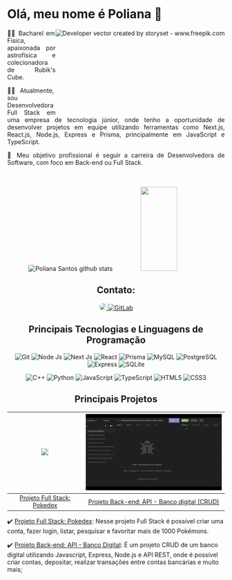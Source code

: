 # Olá, meu nome é Poliana 👋
<img align="right" alt="Developer vector created by storyset - www.freepik.com" height="200" src="https://user-images.githubusercontent.com/97471199/230774187-e482399b-492c-4c17-a831-0314bf90526e.png">

<div align="justify">

👩‍🎓  Bacharel em Física, apaixonada por astrofísica e colecionadora de Rubik's Cube.

👩‍💻  Atualmente, sou Desenvolvedora Full Stack em uma empresa de tecnologia júnior, onde tenho a oportunidade
de desenvolver projetos em equipe utilizando ferramentas como Next.js, React.js, Node.js, Express e Prisma, principalmente em JavaScript e TypeScript.

🚀  Meu objetivo profissional é seguir a carreira de Desenvolvedora de Software, com foco em Back-end ou Full Stack.
</div>
<br>
<br>

<div align="center">  
  <img width="49%" height="195px" src="https://github-readme-stats.vercel.app/api?username=polianams&show_icons=true&count_private=true&hide_border=true&title_color=7e22ce&icon_color=7e22ce&text_color=c9d1d9&bg_color=0d1117" alt="Poliana Santos github stats" /> 
  <img width="41%" height="195px" src="https://github-readme-stats.vercel.app/api/top-langs/?username=polianams&layout=compact&hide_border=true&title_color=7e22ce&text_color=c9d1d9&bg_color=0d1117" />
 
 ## Contato:

<a href="https://www.linkedin.com/in/polianams/" target="_blank">
  <img src="https://img.shields.io/badge/-LinkedIn-%230077B5?style=for-the-badge&logo=linkedin&logoColor=white" style="border-radius: 30px" target="_blank">
</a> 
<a href="https://gitlab.com/polianams" target="_blank">
  <img alt="GitLab" src="https://img.shields.io/badge/GitLab-330F63?style=for-the-badge&logo=gitlab&logoColor=white" />
</a> 

 ## Principais Tecnologias e Linguagens de Programação
![Git](https://img.shields.io/badge/git-%23F05033.svg?style=for-the-badge&logo=git&logoColor=white)
![Node Js](https://img.shields.io/badge/Node.js-43853D?style=for-the-badge&logo=node.js&logoColor=white)
![Next Js](https://img.shields.io/badge/Next-black?style=for-the-badge&logo=next.js&logoColor=white)
![React](https://img.shields.io/badge/react-%2320232a.svg?style=for-the-badge&logo=react&logoColor=%2361DAFB)
![Prisma](https://img.shields.io/badge/prisma-%2320232a.svg?style=for-the-badge&logo=prisma&logoColor=%2361DAFB)
![MySQL](https://img.shields.io/badge/MySQL-00000F?style=for-the-badge&logo=mysql&logoColor=white)
![PostgreSQL](https://img.shields.io/badge/PostgreSQL-316192?style=for-the-badge&logo=postgresql&logoColor=white)
![Express](https://img.shields.io/badge/express-%2320232a.svg?style=for-the-badge&logo=express&logoColor=white)
![SQLite](https://img.shields.io/badge/sqlite-%2307405e.svg?style=for-the-badge&logo=sqlite&logoColor=white) 

![C++](https://img.shields.io/badge/c++-%2300599C.svg?style=for-the-badge&logo=c%2B%2B&logoColor=white)
![Python](https://img.shields.io/badge/python-3670A0?style=for-the-badge&logo=python&logoColor=ffdd54) 
![JavaScript](https://img.shields.io/badge/JavaScript-F7DF1E?style=for-the-badge&logo=javascript&logoColor=black)
![TypeScript](https://img.shields.io/badge/typescript-%23007ACC.svg?style=for-the-badge&logo=typescript&logoColor=white)
![HTML5](https://img.shields.io/badge/html5-%23E34F26.svg?style=for-the-badge&logo=html5&logoColor=white)
![CSS3](https://img.shields.io/badge/css3-%231572B6.svg?style=for-the-badge&logo=css3&logoColor=white)

## Principais Projetos

| <img src="https://github.com/polianams/pokedex/blob/main/assets/pokedex.gif" width="420"> | <img src="https://github.com/polianams/api-banco-digital/blob/main/assets/banco-digital-1.gif" width="360"> |
|:---:|:---:|
| [Projeto Full Stack: Pokedex](https://github.com/polianams/pokedex) | [Projeto Back-end: API - Banco digital (CRUD)](https://github.com/polianams/api-banco-digital) |

</div>

✔️ [Projeto Full Stack: Pokedex](https://github.com/polianams/pokedex): Nesse projeto Full Stack é possível criar uma conta, fazer login, listar, pesquisar e favoritar mais de 1000 Pokémons.

✔️ [Projeto Back-end: API - Banco Digital](https://github.com/polianams/api-banco-digital): É um projeto CRUD de um banco digital utilizando Javascript, Express, Node.js e API REST, onde é possível criar contas, depositar, realizar transações entre contas bancárias e muito mais;

